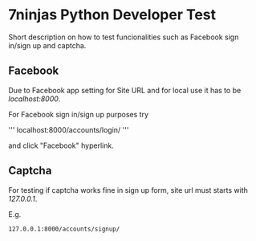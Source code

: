 # 7ninjas Python Developer Test

Short description on how to test funcionalities such as Facebook sign in/sign up and captcha.

## Facebook

Due to Facebook app setting for Site URL and for local use it has to be *localhost:8000*.

For Facebook sign in/sign up purposes try

'''
localhost:8000/accounts/login/
'''

and click "Facebook" hyperlink.

## Captcha

For testing if captcha works fine in sign up form, site url must starts with *127.0.0.1*.

E.g.

```
127.0.0.1:8000/accounts/signup/
```
